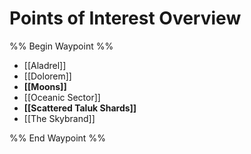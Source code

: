 # Points of Interest Overview

%% Begin Waypoint %%
- [[Aladrel]]
- [[Dolorem]]
- **[[Moons]]**
- [[Oceanic Sector]]
- **[[Scattered Taluk Shards]]**
- [[The Skybrand]]

%% End Waypoint %%